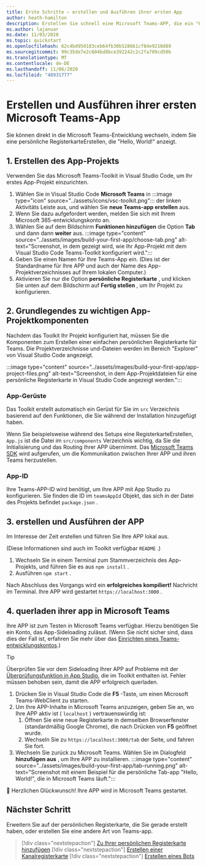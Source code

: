 ```yaml
---
title: Erste Schritte – erstellen und Ausführen ihrer ersten App
author: heath-hamilton
description: Erstellen Sie schnell eine Microsoft Teams-APP, die ein "Hello, World!" anzeigt. Nachricht mit dem Microsoft Teams-Toolkit.
ms.author: lajanuar
ms.date: 11/03/2020
ms.topic: quickstart
ms.openlocfilehash: 62c4bd950183ceb64fb30b528661cf84e9210d89
ms.sourcegitcommit: 99c35de7e2c604bd8bce392242c2c2fa709cd50b
ms.translationtype: MT
ms.contentlocale: de-DE
ms.lasthandoff: 11/06/2020
ms.locfileid: "48931777"
---
```

# <a name="build-and-run-your-first-microsoft-teams-app"></a>Erstellen und Ausführen ihrer ersten Microsoft Teams-App

Sie können direkt in die Microsoft Teams-Entwicklung wechseln, indem Sie eine persönliche RegisterkarteErstellen, die "Hello, World!" anzeigt.

## <a name="1-create-your-app-project"></a>1. Erstellen des App-Projekts

Verwenden Sie das Microsoft Teams-Toolkit in Visual Studio Code, um Ihr erstes App-Projekt einzurichten.

1. Wählen Sie in Visual Studio Code **Microsoft Teams** in :::image type="icon" source="../assets/icons/vsc-toolkit.png"::: der linken Aktivitäts Leiste aus, und wählen Sie **neue Teams-app erstellen** aus.
1. Wenn Sie dazu aufgefordert werden, melden Sie sich mit Ihrem Microsoft 365-entwicklungskonto an.
1. Wählen Sie auf dem Bildschirm **Funktionen hinzufügen** die Option **Tab** und dann dann **weiter** aus.
:::image type="content" source="../assets/images/build-your-first-app/choose-tab.png" alt-text="Screenshot, in dem gezeigt wird, wie Ihr App-Projekt mit dem Visual Studio Code Teams-Toolkit konfiguriert wird.":::
1. Geben Sie einen Namen für Ihre Teams-App ein. (Dies ist der Standardname für Ihre APP und auch der Name des App-Projektverzeichnisses auf Ihrem lokalen Computer.)
1. Aktivieren Sie nur die Option **persönliche Registerkarte** , und klicken Sie unten auf dem Bildschirm auf **Fertig stellen** , um Ihr Projekt zu konfigurieren.

## <a name="2-understand-important-app-project-components"></a>2. Grundlegendes zu wichtigen App-Projektkomponenten

Nachdem das Toolkit Ihr Projekt konfiguriert hat, müssen Sie die Komponenten zum Erstellen einer einfachen persönlichen Registerkarte für Teams. Die Projektverzeichnisse und-Dateien werden im Bereich "Explorer" von Visual Studio Code angezeigt.

:::image type="content" source="../assets/images/build-your-first-app/app-project-files.png" alt-text="Screenshot, in dem App-Projektdateien für eine persönliche Registerkarte in Visual Studio Code angezeigt werden.":::

### <a name="app-scaffolding"></a>App-Gerüste

Das Toolkit erstellt automatisch ein Gerüst für Sie im `src` Verzeichnis basierend auf den Funktionen, die Sie während der Installation hinzugefügt haben.

Wenn Sie beispielsweise während des Setups eine RegisterkarteErstellen, `App.js` ist die Datei im `src/components` Verzeichnis wichtig, da Sie die Initialisierung und das Routing Ihrer APP übernimmt. Das [Microsoft Teams SDK](../tabs/how-to/using-teams-client-sdk.md) wird aufgerufen, um die Kommunikation zwischen Ihrer APP und ihren Teams herzustellen.

### <a name="app-id"></a>App-ID

Ihre Teams-APP-ID wird benötigt, um Ihre APP mit App Studio zu konfigurieren. Sie finden die ID im `teamsAppId` Objekt, das sich in der Datei des Projekts befindet `package.json` .

## <a name="3-build-and-run-your-app"></a>3. erstellen und Ausführen der APP

Im Interesse der Zeit erstellen und führen Sie Ihre APP lokal aus.

(Diese Informationen sind auch im Toolkit verfügbar `README` .)

1. Wechseln Sie in einem Terminal zum Stammverzeichnis des App-Projekts, und führen Sie es aus `npm install` .
1. Ausführen `npm start` .

Nach Abschluss des Vorgangs wird ein **erfolgreiches kompiliert!** Nachricht im Terminal. Ihre APP wird gestartet `https://localhost:3000` .

## <a name="4-sideload-your-app-in-teams"></a>4. querladen ihrer app in Microsoft Teams

Ihre APP ist zum Testen in Microsoft Teams verfügbar. Hierzu benötigen Sie ein Konto, das App-Sideloading zulässt. (Wenn Sie nicht sicher sind, dass dies der Fall ist, erfahren Sie mehr über das [Einrichten eines Teams-entwicklungskontos](../build-your-first-app/build-first-app-overview.md#set-up-your-development-account).)

> [!TIP]
> Überprüfen Sie vor dem Sideloading Ihrer APP auf Probleme mit der [Überprüfungsfunktion in App Studio](../concepts/deploy-and-publish/appsource/prepare/submission-checklist.md#teams-app-validation-tool), die im Toolkit enthalten ist. Fehler müssen behoben sein, damit die APP erfolgreich querladen.

1. Drücken Sie in Visual Studio Code die **F5** -Taste, um einen Microsoft Teams-WebClient zu starten.
1. Um Ihre APP-Inhalte in Microsoft Teams anzuzeigen, geben Sie an, wo Ihre APP aktiv ist ( `localhost` ) vertrauenswürdig ist:
   1. Öffnen Sie eine neue Registerkarte in demselben Browserfenster (standardmäßig Google Chrome), die nach Drücken von **F5** geöffnet wurde.
   1. Wechseln Sie zu `https://localhost:3000/tab` der Seite, und fahren Sie fort.
1. Wechseln Sie zurück zu Microsoft Teams. Wählen Sie im Dialogfeld **hinzufügen aus** , um Ihre APP zu installieren.
:::image type="content" source="../assets/images/build-your-first-app/tab-running.png" alt-text="Screenshot mit einem Beispiel für die persönliche Tab-app &quot;Hello, World!&quot;, die in Microsoft Teams läuft.":::

🎉 Herzlichen Glückwunsch! Ihre APP wird in Microsoft Teams gestartet.

## <a name="next-step"></a>Nächster Schritt

Erweitern Sie auf der persönlichen Registerkarte, die Sie gerade erstellt haben, oder erstellen Sie eine andere Art von Teams-app.

> [!div class="nextstepaction"]
> [Zu Ihrer persönlichen Registerkarte hinzufügen](../build-your-first-app/build-personal-tab.md)
> [!div class="nextstepaction"]
> [Erstellen einer Kanalregisterkarte](../build-your-first-app/build-channel-tab.md)
> [!div class="nextstepaction"]
> [Erstellen eines Bots](../build-your-first-app/build-bot.md)
